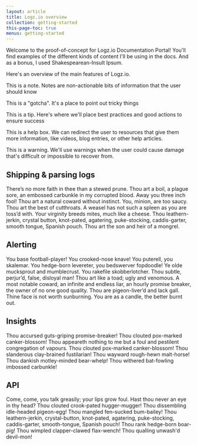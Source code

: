```yaml
---
layout: article
title: Logz.io overview
collection: getting-started
this-page-toc: true
menus: getting-started
---
```


Welcome to the proof-of-concept for Logz.io Documentation Portal! You'll find examples of the different kinds of content I'll be using in the docs. And as a bonus, I used Shakespearean-Insult Ipsum.

Here's an overview of the main features of Logz.io.

<div class="feature-box enterprise"></div>
<p> </p>
<div class="feature-box pro"></div>
<p> </p>
<div class="feature-box community"></div>
<p> </p>

<p> </p>

<div class="info-box note"><p>This is a note. Notes are non-actionable bits of information that the user should know</p></div>

<p> </p>

<div class="info-box gotcha"><p>This is a "gotcha". It's a place to point out tricky things</p></div>

<p> </p>

<div class="info-box tip"><p>This is a tip. Here's where we'll place best practices and good actions to ensure success</p></div>

<p> </p>

<div class="info-box help"><p>This is a help box. We can redirect the user to resources that give them more information, like videos, blog entries, or other help articles. </p></div>

<p> </p>

<div class="info-box warning"><p>This is a warning. We'll use warnings when the user could cause damage that's difficult or impossible to recover from.</p></div>

## Shipping & parsing logs
There’s no more faith in thee than a stewed prune. Thou art a boil, a plague sore, an embossed carbunkle in my corrupted blood. Away you three inch fool! Thou art a natural coward without instinct. You, minion, are too saucy. Thou art the best of cutthroats. A weasel has not such a spleen as you are toss’d with. Your virginity breeds mites, much like a cheese. Thou leathern-jerkin, crystal button, knot-pated, agatering, puke-stocking, caddis-garter, smooth tongue, Spanish pouch. Thou art the son and heir of a mongrel.

## Alerting
You base football-player! You crooked-nose knave! You puterell, you skalemar. You hedge-born levereter, you bedswerver fopdoodle! Ye olde mucksprout and mumblecrust. You rakefile skobberlotcher. Thou subtle, perjur’d, false, disloyal man! Thou art like a toad; ugly and venomous. A most notable coward, an infinite and endless liar, an hourly promise breaker, the owner of no one good quality. Thou are pigeon-liver’d and lack gall. Thine face is not worth sunburning. You are as a candle, the better burnt out.

## Insights
Thou accursed guts-griping promise-breaker! Thou clouted pox-marked canker-blossom! Thou appeareth nothing to me but a foul and pestilent congregation of vapours. Thou clouted pox-marked canker-blossom! Thou slanderous clay-brained fustilarian! Thou wayward rough-hewn malt-horse! Thou dankish motley-minded bear-whelp! Thou withered bat-fowling imbossed carbunkle!

## API
Come, come, you talk greasily; your lips grow foul. Hast thou never an eye in thy head? Thou clouted crook-pated hugger-mugger! Thou dissembling idle-headed pigeon-egg! Thou mangled fen-sucked bum-bailey! Thou leathern-jerkin, crystal-button, knot-pated, agatering, puke-stocking, caddis-garter, smooth-tongue, Spanish pouch! Thou rank hedge-born boar-pig! Thou wimpled clapper-clawed flax-wench! Thou qualling unwash'd devil-mon!
